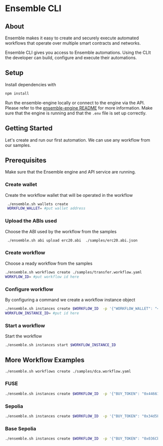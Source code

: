 # Ensemble CLI

## About

Ensemble makes it easy to create and securely execute automated workflows that operate over multiple smart contracts and networks.

Ensemble CLI gives you access to Ensemble automations. Using the CLIt the developer can build, configure and execute their automations.

## Setup

Install dependencies with

```bash
npm install
```

Run the ensemble-engine locally or connect to the engine via the API. Please refer to the [ensemble-engine README](https://github.com/ensemble-codes/ensemble-engine) for more information. Make sure that the engine is running and that the `.env` file is set up correctly.

## Getting Started

Let's create and run our first automation. We can use any workflow from our samples.

## Prerequisites

Make sure that the Ensemble engine and API service are running.

### Create wallet

Create the workflow wallet that will be operated in the workflow

``` bash
 ./ensemble.sh wallets create
 WORKFLOW_WALLET= #put wallet address 
 ```

### Upload the ABIs used

Choose the ABI used by the workflow from the samples

```bash
 ./ensemble.sh abi upload erc20.abi  ./samples/erc20.abi.json
```

### Create workflow

Choose a ready workflow from the samples

``` bash
./ensemble.sh workflows create ./samples/transfer.workflow.yaml
WORKFLOW_ID= #put workflow id here
```

### Configure workflow

By configuring a command we create a workflow instance object

```bash
./ensemble.sh instances create $WORKFLOW_ID  -p '{"WORKFLOW_WALLET": "<WORKFLOW_WALLET_ADDRESS>", "WORKFLOW_NETWORK": "<network>", "<WORKFLOW_WALLET_ADDRESS>": "TOKEN_ADDRESS", "<TOKEN_ADDRESS>": "0x44661D7EfD4CAD7D8290Ebe704b747F267FB13C3", "PERIODIC_TRANSFER_AMOUNT": "1000000000000000000"}'
WORKFLOW_INSTANCE_ID= #put id here
```

### Start a workflow

Start the workflow

``` bash
./ensemble.sh instances start $WORKFLOW_INSTANCE_ID
```

## More Workflow Examples

``` bash
./ensemble.sh workflows create ./samples/dca.workflow.yaml
```

### FUSE

``` bash
./ensemble.sh instances create $WORKFLOW_ID  -p '{"BUY_TOKEN": "0x44661D7EfD4CAD7D8290Ebe704b747F267FB13C3", "BUY_AMOUNT": "100", "SELL_TOKEN": "0x44661D7EfD4CAD7D8290Ebe704b747F267FB13C3", "DEX_ADDRESS": "0x44661D7EfD4CAD7D8290Ebe704b747F267FB13C3", "WORKFLOW_WALLET": "0x44661D7EfD4CAD7D8290Ebe704b747F267FB13C3", "MIN_ALLOWANCE_AMOUNT": "10000"}'
```

### Sepolia

``` bash
./ensemble.sh instances create $WORKFLOW_ID  -p '{"BUY_TOKEN": "0x34d5Feb1C239714f17A295330426B4E8B44C90a8", "BUY_AMOUNT": "100", "SELL_TOKEN": "0xfFf9976782d46CC05630D1f6eBAb18b2324d6B14", "DEX_ADDRESS": "0x3fC91A3afd70395Cd496C647d5a6CC9D4B2b7FAD", "WORKFLOW_WALLET": "0x2c37691967de1A1E4eE68ae4D745059720A6dB7F", "MIN_ALLOWANCE_AMOUNT": "10000"}'
```

### Base Sepolia

``` bash
./ensemble.sh instances create $WORKFLOW_ID  -p '{"BUY_TOKEN": "0x036CbD53842c5426634e7929541eC2318f3dCF7e", "SELL_AMOUNT": "100", "SELL_TOKEN": "0x4200000000000000000000000000000000000006", "DEX_ADDRESS": "0x050E797f3625EC8785265e1d9BDd4799b97528A1", "WORKFLOW_WALLET": "0x2c37691967de1A1E4eE68ae4D745059720A6dB7F", "MIN_ALLOWANCE_AMOUNT": "100000000000"}'
```

